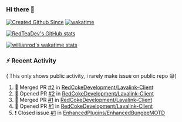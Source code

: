 ### Hi there 👋

<!--
**RedTeaDev/RedTeaDev** is a ✨ _special_ ✨ repository because its `README.md` (this file) appears on your GitHub profile.

Here are some ideas to get you started:

- 🔭 I’m currently working on ...
- 🌱 I’m currently learning ...
- 👯 I’m looking to collaborate on ...
- 🤔 I’m looking for help with ...
- 💬 Ask me about ...
- 📫 How to reach me: ...
- 😄 Pronouns: ...
- ⚡ Fun fact: ...
-->

[![Created Github Since](https://badges.pufler.dev/years/RedTeaDev)](https://github.com/RedTeaDev/RedTeaDev)
[![wakatime](https://wakatime.com/badge/user/6b101ed0-04c0-4490-9283-eb61f2efff96.svg)](https://wakatime.com/@6b101ed0-04c0-4490-9283-eb61f2efff96)

[![RedTeaDev's GitHub stats](https://github-readme-stats.vercel.app/api?username=RedTeaDev)](https://github.com/anuraghazra/github-readme-stats)

[![willianrod's wakatime stats](https://github-readme-stats.vercel.app/api/wakatime?username=RedTeaDev)](https://github.com/anuraghazra/github-readme-stats)
### :zap: Recent Activity
( This only shows public activity, i rarely make issue on public repo 😅)

<!--START_SECTION:activity-->
1. 🎉 Merged PR [#2](https://github.com/RedCokeDevelopment/Lavalink-Client/pull/2) in [RedCokeDevelopment/Lavalink-Client](https://github.com/RedCokeDevelopment/Lavalink-Client)
2. 💪 Opened PR [#2](https://github.com/RedCokeDevelopment/Lavalink-Client/pull/2) in [RedCokeDevelopment/Lavalink-Client](https://github.com/RedCokeDevelopment/Lavalink-Client)
3. 🎉 Merged PR [#1](https://github.com/RedCokeDevelopment/Lavalink-Client/pull/1) in [RedCokeDevelopment/Lavalink-Client](https://github.com/RedCokeDevelopment/Lavalink-Client)
4. 💪 Opened PR [#1](https://github.com/RedCokeDevelopment/Lavalink-Client/pull/1) in [RedCokeDevelopment/Lavalink-Client](https://github.com/RedCokeDevelopment/Lavalink-Client)
5. ❗️ Closed issue [#1](https://github.com/EnhancedPlugins/EnhancedBungeeMOTD/issues/1) in [EnhancedPlugins/EnhancedBungeeMOTD](https://github.com/EnhancedPlugins/EnhancedBungeeMOTD)
<!--END_SECTION:activity-->
